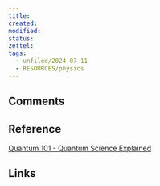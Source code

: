 ```yaml
---
title: 
created: 
modified: 
status:  
zettel: 
tags:
  - unfiled/2024-07-11
  - RESOURCES/physics
---
```

## Comments

## Reference
[Quantum 101 - Quantum Science Explained](https://perimeterinstitute.ca/quantum-101-quantum-science-explained)
## Links
